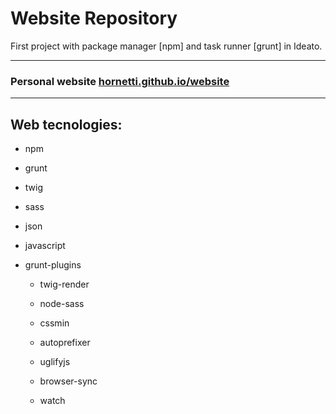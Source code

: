 # Website Repository

First project with package manager [npm] and task runner [grunt] in Ideato.

---
### Personal website [hornetti.github.io/website]
---

## Web tecnologies: 
* npm
* grunt
* twig
* sass
* json
* javascript

* grunt-plugins
	
	* twig-render
	
	* node-sass
	
	* cssmin

	* autoprefixer
	
	* uglifyjs

	* browser-sync
	
	* watch	

[hornetti.github.io/website]: https://hornetti.github.io/website/build/